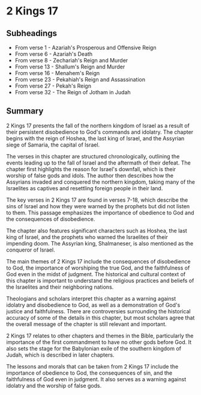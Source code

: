 # 2 Kings 17

## Subheadings

* From verse 1 - Azariah's Prosperous and Offensive Reign
* From verse 6 - Azariah's Death
* From verse 8 - Zechariah's Reign and Murder
* From verse 13 - Shallum's Reign and Murder
* From verse 16 - Menahem's Reign
* From verse 23 - Pekahiah's Reign and Assassination
* From verse 27 - Pekah's Reign
* From verse 32 - The Reign of Jotham in Judah

## Summary

2 Kings 17 presents the fall of the northern kingdom of Israel as a result of their persistent disobedience to God's commands and idolatry. The chapter begins with the reign of Hoshea, the last king of Israel, and the Assyrian siege of Samaria, the capital of Israel.

The verses in this chapter are structured chronologically, outlining the events leading up to the fall of Israel and the aftermath of their defeat. The chapter first highlights the reason for Israel's downfall, which is their worship of false gods and idols. The author then describes how the Assyrians invaded and conquered the northern kingdom, taking many of the Israelites as captives and resettling foreign people in their land.

The key verses in 2 Kings 17 are found in verses 7-18, which describe the sins of Israel and how they were warned by the prophets but did not listen to them. This passage emphasizes the importance of obedience to God and the consequences of disobedience.

The chapter also features significant characters such as Hoshea, the last king of Israel, and the prophets who warned the Israelites of their impending doom. The Assyrian king, Shalmaneser, is also mentioned as the conqueror of Israel.

The main themes of 2 Kings 17 include the consequences of disobedience to God, the importance of worshiping the true God, and the faithfulness of God even in the midst of judgment. The historical and cultural context of this chapter is important to understand the religious practices and beliefs of the Israelites and their neighboring nations.

Theologians and scholars interpret this chapter as a warning against idolatry and disobedience to God, as well as a demonstration of God's justice and faithfulness. There are controversies surrounding the historical accuracy of some of the details in this chapter, but most scholars agree that the overall message of the chapter is still relevant and important.

2 Kings 17 relates to other chapters and themes in the Bible, particularly the importance of the first commandment to have no other gods before God. It also sets the stage for the Babylonian exile of the southern kingdom of Judah, which is described in later chapters.

The lessons and morals that can be taken from 2 Kings 17 include the importance of obedience to God, the consequences of sin, and the faithfulness of God even in judgment. It also serves as a warning against idolatry and the worship of false gods.